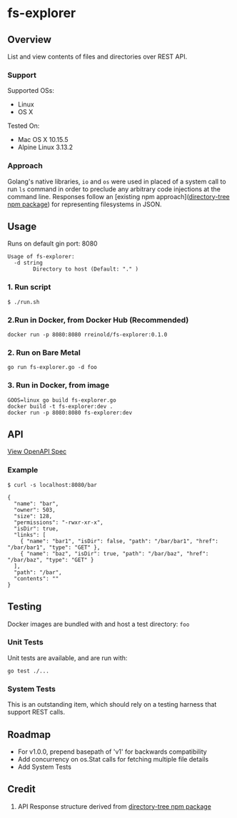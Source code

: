 # fs-explorer

## Overview

List and view contents of files and directories over REST API.

### Support
Supported OSs:
- Linux
- OS X

Tested On:
- Mac OS X 10.15.5
- Alpine Linux 3.13.2

### Approach

Golang's native libraries, `io` and `os` were used in placed of a system call to run `ls` command in order to preclude any arbitrary code injections at the command line. Responses follow an [existing npm approach]([directory-tree npm package](https://www.npmjs.com/package/directory-tree)) for representing filesystems in JSON.

## Usage

Runs on default gin port: 8080

```
Usage of fs-explorer:
  -d string
    	Directory to host (Default: "." )
```

### 1. Run script

```
$ ./run.sh
```
 ### 2.Run in Docker, from Docker Hub (Recommended)

```
docker run -p 8080:8080 rreinold/fs-explorer:0.1.0
```

### 2. Run on Bare Metal
```
go run fs-explorer.go -d foo
```

### 3. Run in Docker, from image
```
GOOS=linux go build fs-explorer.go
docker build -t fs-explorer:dev .
docker run -p 8080:8080 fs-explorer:dev
```

## API

[View OpenAPI Spec](https://github.com/rreinold/fs-explorer/blob/master/openapi.yml)

### Example

```
$ curl -s localhost:8080/bar

{
  "name": "bar",
  "owner": 503,
  "size": 128,
  "permissions": "-rwxr-xr-x",
  "isDir": true,
  "links": [
    { "name": "bar1", "isDir": false, "path": "/bar/bar1", "href": "/bar/bar1", "type": "GET" },
    { "name": "baz", "isDir": true, "path": "/bar/baz", "href": "/bar/baz", "type": "GET" }
  ],
  "path": "/bar",
  "contents": ""
}
```
## Testing

Docker images are bundled with and host a test directory: `foo`

### Unit Tests

Unit tests are available, and are run with:

```
go test ./...
```

### System Tests

This is an outstanding item, which should rely on a testing harness that support REST calls.

## Roadmap

- For v1.0.0, prepend basepath of 'v1' for backwards compatibility
- Add concurrency on os.Stat calls for fetching multiple file details
- Add System Tests


## Credit

1. API Response structure derived from [directory-tree npm package](https://www.npmjs.com/package/directory-tree)
